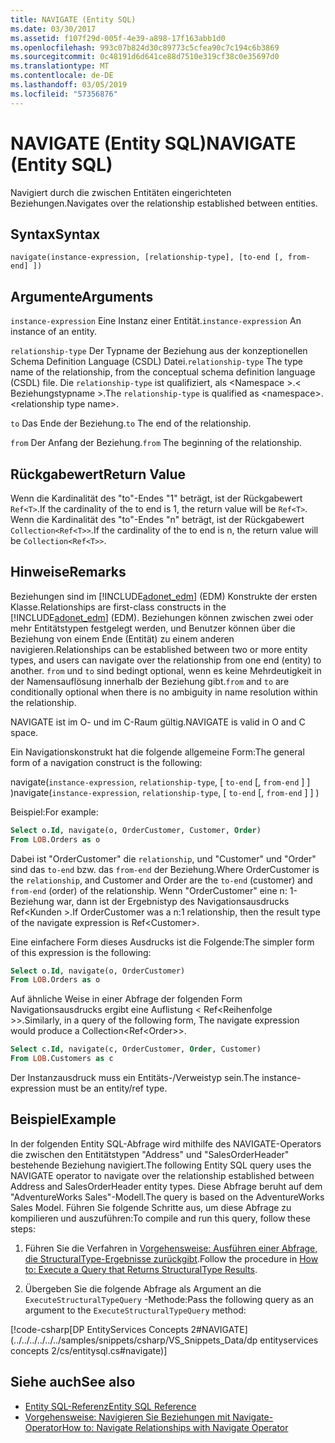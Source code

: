 ```yaml
---
title: NAVIGATE (Entity SQL)
ms.date: 03/30/2017
ms.assetid: f107f29d-005f-4e39-a898-17f163abb1d0
ms.openlocfilehash: 993c07b824d30c89773c5cfea90c7c194c6b3869
ms.sourcegitcommit: 0c48191d6d641ce88d7510e319cf38c0e35697d0
ms.translationtype: MT
ms.contentlocale: de-DE
ms.lasthandoff: 03/05/2019
ms.locfileid: "57356876"
---
```

# <a name="navigate-entity-sql"></a><span data-ttu-id="26c92-102">NAVIGATE (Entity SQL)</span><span class="sxs-lookup"><span data-stu-id="26c92-102">NAVIGATE (Entity SQL)</span></span>

<span data-ttu-id="26c92-103">Navigiert durch die zwischen Entitäten eingerichteten Beziehungen.</span><span class="sxs-lookup"><span data-stu-id="26c92-103">Navigates over the relationship established between entities.</span></span>

## <a name="syntax"></a><span data-ttu-id="26c92-104">Syntax</span><span class="sxs-lookup"><span data-stu-id="26c92-104">Syntax</span></span>

```
navigate(instance-expression, [relationship-type], [to-end [, from-end] ])
```

## <a name="arguments"></a><span data-ttu-id="26c92-105">Argumente</span><span class="sxs-lookup"><span data-stu-id="26c92-105">Arguments</span></span>

<span data-ttu-id="26c92-106">`instance-expression` Eine Instanz einer Entität.</span><span class="sxs-lookup"><span data-stu-id="26c92-106">`instance-expression` An instance of an entity.</span></span>

<span data-ttu-id="26c92-107">`relationship-type` Der Typname der Beziehung aus der konzeptionellen Schema Definition Language (CSDL) Datei.</span><span class="sxs-lookup"><span data-stu-id="26c92-107">`relationship-type` The type name of the relationship, from the conceptual schema definition language (CSDL) file.</span></span> <span data-ttu-id="26c92-108">Die `relationship-type` ist qualifiziert, als \<Namespace >.\< Beziehungstypname >.</span><span class="sxs-lookup"><span data-stu-id="26c92-108">The `relationship-type` is qualified as \<namespace>.\<relationship type name>.</span></span>

<span data-ttu-id="26c92-109">`to` Das Ende der Beziehung.</span><span class="sxs-lookup"><span data-stu-id="26c92-109">`to` The end of the relationship.</span></span>

<span data-ttu-id="26c92-110">`from` Der Anfang der Beziehung.</span><span class="sxs-lookup"><span data-stu-id="26c92-110">`from` The beginning of the relationship.</span></span>

## <a name="return-value"></a><span data-ttu-id="26c92-111">Rückgabewert</span><span class="sxs-lookup"><span data-stu-id="26c92-111">Return Value</span></span>

<span data-ttu-id="26c92-112">Wenn die Kardinalität des "to"-Endes "1" beträgt, ist der Rückgabewert `Ref<T>`.</span><span class="sxs-lookup"><span data-stu-id="26c92-112">If the cardinality of the to end is 1, the return value will be `Ref<T>`.</span></span> <span data-ttu-id="26c92-113">Wenn die Kardinalität des "to"-Endes "n" beträgt, ist der Rückgabewert `Collection<Ref<T>>`.</span><span class="sxs-lookup"><span data-stu-id="26c92-113">If the cardinality of the to end is n, the return value will be `Collection<Ref<T>>`.</span></span>

## <a name="remarks"></a><span data-ttu-id="26c92-114">Hinweise</span><span class="sxs-lookup"><span data-stu-id="26c92-114">Remarks</span></span>

<span data-ttu-id="26c92-115">Beziehungen sind im [!INCLUDE[adonet_edm](../../../../../../includes/adonet-edm-md.md)] (EDM) Konstrukte der ersten Klasse.</span><span class="sxs-lookup"><span data-stu-id="26c92-115">Relationships are first-class constructs in the [!INCLUDE[adonet_edm](../../../../../../includes/adonet-edm-md.md)] (EDM).</span></span> <span data-ttu-id="26c92-116">Beziehungen können zwischen zwei oder mehr Entitätstypen festgelegt werden, und Benutzer können über die Beziehung von einem Ende (Entität) zu einem anderen navigieren.</span><span class="sxs-lookup"><span data-stu-id="26c92-116">Relationships can be established between two or more entity types, and users can navigate over the relationship from one end (entity) to another.</span></span> <span data-ttu-id="26c92-117">`from` und `to` sind bedingt optional, wenn es keine Mehrdeutigkeit in der Namensauflösung innerhalb der Beziehung gibt.</span><span class="sxs-lookup"><span data-stu-id="26c92-117">`from` and `to` are conditionally optional when there is no ambiguity in name resolution within the relationship.</span></span>

<span data-ttu-id="26c92-118">NAVIGATE ist im O- und im C-Raum gültig.</span><span class="sxs-lookup"><span data-stu-id="26c92-118">NAVIGATE is valid in O and C space.</span></span>

<span data-ttu-id="26c92-119">Ein Navigationskonstrukt hat die folgende allgemeine Form:</span><span class="sxs-lookup"><span data-stu-id="26c92-119">The general form of a navigation construct is the following:</span></span>

<span data-ttu-id="26c92-120">navigate(`instance-expression`, `relationship-type`, [ `to-end` [, `from-end` ] ] )</span><span class="sxs-lookup"><span data-stu-id="26c92-120">navigate(`instance-expression`, `relationship-type`, [ `to-end` [, `from-end` ] ] )</span></span>

<span data-ttu-id="26c92-121">Beispiel:</span><span class="sxs-lookup"><span data-stu-id="26c92-121">For example:</span></span>

```sql
Select o.Id, navigate(o, OrderCustomer, Customer, Order)
From LOB.Orders as o
```

<span data-ttu-id="26c92-122">Dabei ist "OrderCustomer" die `relationship`, und "Customer" und "Order" sind das `to-end` bzw. das `from-end` der Beziehung.</span><span class="sxs-lookup"><span data-stu-id="26c92-122">Where OrderCustomer is the `relationship`, and Customer and Order are the `to-end` (customer) and `from-end` (order) of the relationship.</span></span> <span data-ttu-id="26c92-123">Wenn "OrderCustomer" eine n: 1-Beziehung war, dann ist der Ergebnistyp des Navigationsausdrucks Ref\<Kunden >.</span><span class="sxs-lookup"><span data-stu-id="26c92-123">If OrderCustomer was a n:1 relationship, then the result type of the navigate expression is Ref\<Customer>.</span></span>

<span data-ttu-id="26c92-124">Eine einfachere Form dieses Ausdrucks ist die Folgende:</span><span class="sxs-lookup"><span data-stu-id="26c92-124">The simpler form of this expression is the following:</span></span>

```sql
Select o.Id, navigate(o, OrderCustomer)
From LOB.Orders as o
```

<span data-ttu-id="26c92-125">Auf ähnliche Weise in einer Abfrage der folgenden Form Navigationsausdrucks ergibt eine Auflistung < Ref\<Reihenfolge >>.</span><span class="sxs-lookup"><span data-stu-id="26c92-125">Similarly, in a query of the following form, The navigate expression would produce a Collection<Ref\<Order>>.</span></span>

```sql
Select c.Id, navigate(c, OrderCustomer, Order, Customer)
From LOB.Customers as c
```

<span data-ttu-id="26c92-126">Der Instanzausdruck muss ein Entitäts-/Verweistyp sein.</span><span class="sxs-lookup"><span data-stu-id="26c92-126">The instance-expression must be an entity/ref type.</span></span>

## <a name="example"></a><span data-ttu-id="26c92-127">Beispiel</span><span class="sxs-lookup"><span data-stu-id="26c92-127">Example</span></span>

<span data-ttu-id="26c92-128">In der folgenden Entity SQL-Abfrage wird mithilfe des NAVIGATE-Operators die zwischen den Entitätstypen "Address" und "SalesOrderHeader" bestehende Beziehung navigiert.</span><span class="sxs-lookup"><span data-stu-id="26c92-128">The following Entity SQL query uses the NAVIGATE operator to navigate over the relationship established between Address and SalesOrderHeader entity types.</span></span> <span data-ttu-id="26c92-129">Diese Abfrage beruht auf dem "AdventureWorks Sales"-Modell.</span><span class="sxs-lookup"><span data-stu-id="26c92-129">The query is based on the AdventureWorks Sales Model.</span></span> <span data-ttu-id="26c92-130">Führen Sie folgende Schritte aus, um diese Abfrage zu kompilieren und auszuführen:</span><span class="sxs-lookup"><span data-stu-id="26c92-130">To compile and run this query, follow these steps:</span></span>

1. <span data-ttu-id="26c92-131">Führen Sie die Verfahren in [Vorgehensweise: Ausführen einer Abfrage, die StructuralType-Ergebnisse zurückgibt](../../../../../../docs/framework/data/adonet/ef/how-to-execute-a-query-that-returns-structuraltype-results.md).</span><span class="sxs-lookup"><span data-stu-id="26c92-131">Follow the procedure in [How to: Execute a Query that Returns StructuralType Results](../../../../../../docs/framework/data/adonet/ef/how-to-execute-a-query-that-returns-structuraltype-results.md).</span></span>

2. <span data-ttu-id="26c92-132">Übergeben Sie die folgende Abfrage als Argument an die `ExecuteStructuralTypeQuery` -Methode:</span><span class="sxs-lookup"><span data-stu-id="26c92-132">Pass the following query as an argument to the `ExecuteStructuralTypeQuery` method:</span></span>

 [!code-csharp[DP EntityServices Concepts 2#NAVIGATE](../../../../../../samples/snippets/csharp/VS_Snippets_Data/dp entityservices concepts 2/cs/entitysql.cs#navigate)]

## <a name="see-also"></a><span data-ttu-id="26c92-133">Siehe auch</span><span class="sxs-lookup"><span data-stu-id="26c92-133">See also</span></span>

- [<span data-ttu-id="26c92-134">Entity SQL-Referenz</span><span class="sxs-lookup"><span data-stu-id="26c92-134">Entity SQL Reference</span></span>](../../../../../../docs/framework/data/adonet/ef/language-reference/entity-sql-reference.md)
- [<span data-ttu-id="26c92-135">Vorgehensweise: Navigieren Sie Beziehungen mit Navigate-Operator</span><span class="sxs-lookup"><span data-stu-id="26c92-135">How to: Navigate Relationships with Navigate Operator</span></span>](../../../../../../docs/framework/data/adonet/ef/language-reference/navigate-entity-sql.md)
